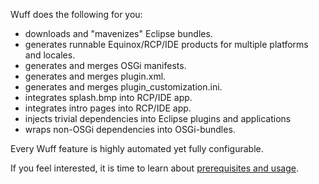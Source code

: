 Wuff does the following for you:
- downloads and "mavenizes" Eclipse bundles.
- generates runnable Equinox/RCP/IDE products for multiple platforms and locales.
- generates and merges OSGi manifests.
- generates and merges plugin.xml.
- generates and merges plugin_customization.ini.
- integrates splash.bmp into RCP/IDE app.
- integrates intro pages into RCP/IDE app.
- injects trivial dependencies into Eclipse plugins and applications
- wraps non-OSGi dependencies into OSGi-bundles.

Every Wuff feature is highly automated yet fully configurable.

If you feel interested, it is time to learn about [prerequisites and usage](Prerequisites-and-usage).